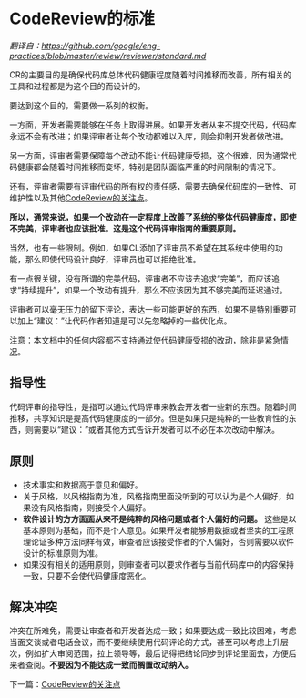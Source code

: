 # CodeReview的标准

*翻译自：https://github.com/google/eng-practices/blob/master/review/reviewer/standard.md*

CR的主要目的是确保代码库总体代码健康程度随着时间推移而改善，所有相关的工具和过程都是为这个目的而设计的。

要达到这个目的，需要做一系列的权衡。

一方面，开发者需要能够在任务上取得进展。如果开发者从来不提交代码，代码库永远不会有改进；如果评审者让每个改动都难以入库，则会抑制开发者做改进。

另一方面，评审者需要保障每个改动不能让代码健康受损，这个很难，因为通常代码健康都会随着时间推移而变坏，特别是团队面临严重的时间限制的情况下。

还有，评审者需要有评审代码的所有权的责任感，需要去确保代码库的一致性、可维护性以及其他[CodeReview的关注点](looking-for.md)。

**所以，通常来说，如果一个改动在一定程度上改善了系统的整体代码健康度，即使不完美，评审者也应该批准。这是这个代码评审指南的重要原则。**

当然，也有一些限制。例如，如果CL添加了评审员不希望在其系统中使用的功能，那么即使代码设计良好，评审员也可以拒绝批准。

有一点很关键，没有所谓的完美代码，评审者不应该去追求“完美”，而应该追求“持续提升”，如果一个改动有提升，那么不应该因为其不够完美而延迟通过。

评审者可以毫无压力的留下评论，表达一些可能更好的东西，如果不是特别重要可以加上“建议：”让代码作者知道是可以先忽略掉的一些优化点。

注意：本文档中的任何内容都不支持通过使代码健康受损的改动，除非是[紧急情况](../emergencies.md)。

## 指导性

代码评审的指导性，是指可以通过代码评审来教会开发者一些新的东西。随着时间推移，共享知识是提高代码健康度的一部分。但是如果只是纯粹的一些教育性的东西，则需要以“建议：”或者其他方式告诉开发者可以不必在本次改动中解决。

## 原则

+ 技术事实和数据高于意见和偏好。
+ 关于风格，以风格指南为准，风格指南里面没听到的可以认为是个人偏好，如果没有风格指南，则接受个人偏好。
+ **软件设计的方方面面从来不是纯粹的风格问题或者个人偏好的问题。** 这些是以基本原则为基础，而不是个人意见。如果开发者能够用数据或者坚实的工程原理论证多种方法同样有效，审查者应该接受作者的个人偏好，否则需要以软件设计的标准原则为准。
+ 如果没有相关的适用原则，则审查者可以要求作者与当前代码库中的内容保持一致，只要不会使代码健康度恶化。

## 解决冲突

冲突在所难免，需要让审查者和开发者达成一致；如果要达成一致比较困难，考虑当面交谈或者电话会议，而不要继续使用代码评论的方式，甚至可以考虑上升层次，例如扩大审阅范围，拉上领导等，最后记得把结论同步到评论里面去，方便后来者查阅。**不要因为不能达成一致而搁置改动纳入。**

下一篇：[CodeReview的关注点](looking-for.md)

